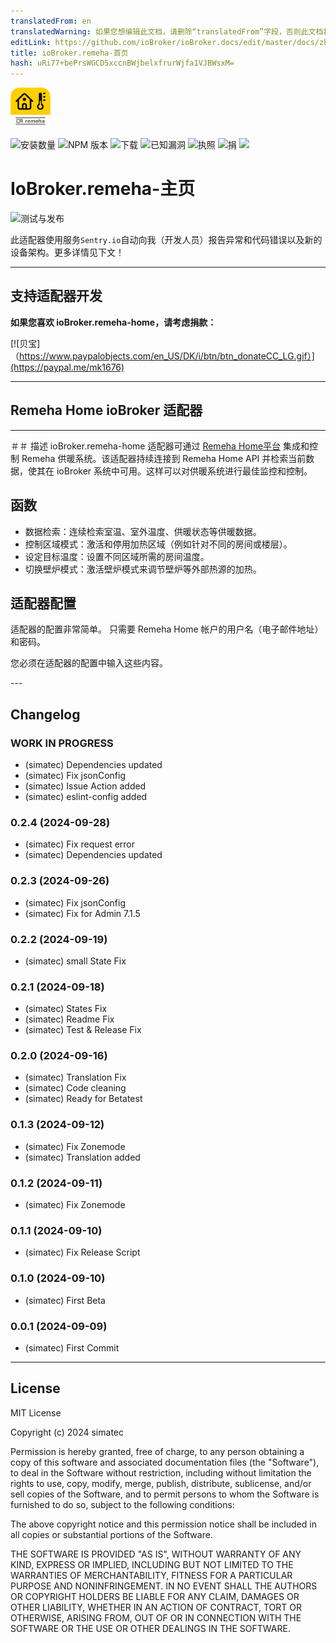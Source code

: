 ```yaml
---
translatedFrom: en
translatedWarning: 如果您想编辑此文档，请删除“translatedFrom”字段，否则此文档将再次自动翻译
editLink: https://github.com/ioBroker/ioBroker.docs/edit/master/docs/zh-cn/adapterref/iobroker.remeha-home/README.md
title: ioBroker.remeha-首页
hash: uRi77+bePrsWGCD5xccnBWjbelxfrurWjfa1VJBWsxM=
---
```

![标识](../../../en/adapterref/iobroker.remeha-home/admin/remeha-home.png)

![安装数量](http://iobroker.live/badges/remeha-home-stable.svg)
![NPM 版本](http://img.shields.io/npm/v/iobroker.remeha-home.svg)
![下载](https://img.shields.io/npm/dm/iobroker.remeha-home.svg)
![已知漏洞](https://snyk.io/test/github/simatec/ioBroker.remeha-home/badge.svg)
![执照](https://img.shields.io/github/license/simatec/ioBroker.remeha-home?style=flat)
![捐](https://img.shields.io/badge/paypal-donate%20|%20spenden-blue.svg)
![](https://img.shields.io/static/v1?label=Sponsor&message=%E2%9D%A4&logo=GitHub&color=%23fe8e86)

# IoBroker.remeha-主页
![测试与发布](https://github.com/simatec/ioBroker.remeha-home/workflows/Test%20and%20Release/badge.svg)

此适配器使用服务`Sentry.io`自动向我（开发人员）报告异常和代码错误以及新的设备架构。更多详情见下文！

---

## 支持适配器开发
**如果您喜欢 ioBroker.remeha-home，请考虑捐款：**

[![贝宝]（https://www.paypalobjects.com/en_US/DK/i/btn/btn_donateCC_LG.gif）](https://paypal.me/mk1676)

---

## Remeha Home ioBroker 适配器
---

＃＃ 描述
ioBroker.remeha-home 适配器可通过 [Remeha Home平台](https://www.remeha.de/produkte/speicher-und-zubehoer/regelungen/home-app) 集成和控制 Remeha 供暖系统。该适配器持续连接到 Remeha Home API 并检索当前数据，使其在 ioBroker 系统中可用。这样可以对供暖系统进行最佳监控和控制。

## 函数
* 数据检索：连续检索室温、室外温度、供暖状态等供暖数据。
* 控制区域模式：激活和停用加热区域（例如针对不同的房间或楼层）。
* 设定目标温度：设置不同区域所需的房间温度。
* 切换壁炉模式：激活壁炉模式来调节壁炉等外部热源的加热。

## 适配器配置
适配器的配置非常简单。
只需要 Remeha Home 帐户的用户名（电子邮件地址）和密码。

您必须在适配器的配置中输入这些内容。

--- <!-- ### **正在进行中** -->

## Changelog
### **WORK IN PROGRESS**
* (simatec) Dependencies updated
* (simatec) Fix jsonConfig
* (simatec) Issue Action added
* (simatec) eslint-config added

### 0.2.4 (2024-09-28)
* (simatec) Fix request error
* (simatec) Dependencies updated

### 0.2.3 (2024-09-26)
* (simatec) Fix jsonConfig
* (simatec) Fix for Admin 7.1.5

### 0.2.2 (2024-09-19)
* (simatec) small State Fix

### 0.2.1 (2024-09-18)
* (simatec) States Fix
* (simatec) Readme Fix
* (simatec) Test & Release Fix

### 0.2.0 (2024-09-16)
* (simatec) Translation Fix
* (simatec) Code cleaning
* (simatec) Ready for Betatest

### 0.1.3 (2024-09-12)
* (simatec) Fix Zonemode
* (simatec) Translation added

### 0.1.2 (2024-09-11)
* (simatec) Fix Zonemode

### 0.1.1 (2024-09-10)
* (simatec) Fix Release Script

### 0.1.0 (2024-09-10)
* (simatec) First Beta

### 0.0.1 (2024-09-09)
* (simatec) First Commit
---

## License

MIT License

Copyright (c) 2024 simatec

Permission is hereby granted, free of charge, to any person obtaining a copy
of this software and associated documentation files (the "Software"), to deal
in the Software without restriction, including without limitation the rights
to use, copy, modify, merge, publish, distribute, sublicense, and/or sell
copies of the Software, and to permit persons to whom the Software is
furnished to do so, subject to the following conditions:

The above copyright notice and this permission notice shall be included in all
copies or substantial portions of the Software.

THE SOFTWARE IS PROVIDED "AS IS", WITHOUT WARRANTY OF ANY KIND, EXPRESS OR
IMPLIED, INCLUDING BUT NOT LIMITED TO THE WARRANTIES OF MERCHANTABILITY,
FITNESS FOR A PARTICULAR PURPOSE AND NONINFRINGEMENT. IN NO EVENT SHALL THE
AUTHORS OR COPYRIGHT HOLDERS BE LIABLE FOR ANY CLAIM, DAMAGES OR OTHER
LIABILITY, WHETHER IN AN ACTION OF CONTRACT, TORT OR OTHERWISE, ARISING FROM,
OUT OF OR IN CONNECTION WITH THE SOFTWARE OR THE USE OR OTHER DEALINGS IN THE
SOFTWARE.